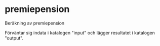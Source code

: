 # premiepension
Beräkning av premiepension

Förväntar sig indata i katalogen "input" och lägger resultatet i katalogen "output".
